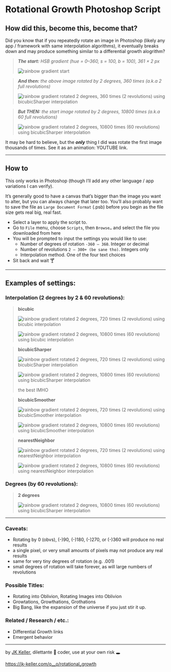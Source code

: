 # Rotational Growth Photoshop Script

## How did this, become this, become that?

Did you know that if you repeatedly rotate an image in Photoshop (likely any app / framework with same interpolation algorithms), it eventually breaks down and may produce something similar to a differential growth alogrithm?

> ***The start:** HSB gradient (hue = 0–360, s = 100, b = 100), 361 × 2 px*
> 
> ![rainbow gradient start](zzz--example_images/hsb_366x2_rainbow-start.png)

> ***And then:** the above image rotated by 2 degrees, 360 times (a.k.a 2 full revolutions)*
> 
> ![rainbow gradient rotated 2 degrees, 360 times (2 revolutions) using bicubicSharper interpolation](zzz--example_images/hsb_366x2_rainbow-2deg-2rev-bicubicsharper.png)

> ***But THEN:** the start image rotated by 2 degrees, 10800 times (a.k.a 60 full revolutions)*
> 
> ![rainbow gradient rotated 2 degrees, 10800 times (60 revolutions) using bicubicSharper interpolation](zzz--example_images/hsb_366x2_rainbow-2deg-60rev-bicubicsharper.png)

It may be hard to believe, but the ***only*** thing I did was rotate the first image thousands of times. See it as an animation: YOUTUBE link.

---

## How to

This only works in Photoshop (though I’ll add any other language / app variations I can verify).

It’s generally good to have a canvas that’s bigger than the image you want to alter, but you can always change that later too. You’ll also probably want to save the file as `Large Document Format` (.psb) before you begin as the file size gets real big, real fast.

- Select a layer to apply the script to.
- Go to `File` menu, choose `Scripts`, then `Browse…` and select the file you downloaded from here
- You will be prompted to input the settings you would like to use:
    - Number of degrees of rotation `-360 — 360`. Integer or decimal
    - Number of revolutions `2 – 300+ (be sane tho)`. Integers only
    - Interpolation method. One of the four text choices
- Sit back and wait 🍸

---

## Examples of settings:

### Interpolation (2 degrees by 2 & 60 revolutions):

> **bicubic**
>
> ![rainbow gradient rotated 2 degrees, 720 times (2 revolutions) using bicubic interpolation](zzz--example_images/hsb_366x2_rainbow-2deg-2rev-bicubic.png)
>
> ![rainbow gradient rotated 2 degrees, 10800 times (60 revolutions) using bicubic interpolation](zzz--example_images/hsb_366x2_rainbow-2deg-60rev-bicubic.png)

> **bicubicSharper**
>
> ![rainbow gradient rotated 2 degrees, 720 times (2 revolutions) using bicubicSharper interpolation](zzz--example_images/hsb_366x2_rainbow-2deg-2rev-bicubicsharper.png)
>
> ![rainbow gradient rotated 2 degrees, 10800 times (60 revolutions) using bicubicSharper interpolation](zzz--example_images/hsb_366x2_rainbow-2deg-60rev-bicubicsharper.png)
>
> the best IMHO

> **bicubicSmoother**
>
> ![rainbow gradient rotated 2 degrees, 720 times (2 revolutions) using bicubicSmoother interpolation](zzz--example_images/hsb_366x2_rainbow-2deg-2rev-bicubicsmoother.png)
>
> ![rainbow gradient rotated 2 degrees, 10800 times (60 revolutions) using bicubicSmoother interpolation](zzz--example_images/hsb_366x2_rainbow-2deg-60rev-bicubicsmoother.png)

> **nearestNeighbor**
>
> ![rainbow gradient rotated 2 degrees, 720 times (2 revolutions) using nearestNeighbor interpolation](zzz--example_images/hsb_366x2_rainbow-2deg-2rev-nearestneighbor.png)
>
> ![rainbow gradient rotated 2 degrees, 10800 times (60 revolutions) using nearestNeighbor interpolation](zzz--example_images/hsb_366x2_rainbow-2deg-60rev-nearestneighbor.png)

### Degrees (by 60 revolutions):

> **2 degrees**
>
> ![rainbow gradient rotated 2 degrees, 10800 times (60 revolutions) using bicubicSharper interpolation](zzz--example_images/hsb_366x2_rainbow-2deg-60rev-bicubicsharper.png)

---

### Caveats:

- Rotating by 0 (obvs), (-)90, (-)180, (-)270, or (-)360 will produce no real results
- a single pixel, or very small amounts of pixels may not produce any real results
- same for very tiny degrees of rotation (e.g. .001)
- small degrees of rotation will take forever, as will large numbers of revolutions

### Possible Titles:

- Rotating into Oblivion, Rotating Images into Oblivion
- Growtations, Growthations, Grothations
- Big Bang, like the expansion of the universe if you just stir it up.

### Related / Research / etc.:

- Differential Growth links
- Emergent behavior

---

by [JK Keller](https://jk-keller.com), dilettante 🔮 coder, use at your own risk 🕳

https://jk-keller.com/o__o/rotational_growth
